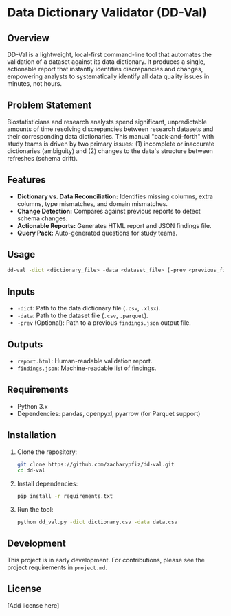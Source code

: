 # Data Dictionary Validator (DD-Val)

## Overview

DD-Val is a lightweight, local-first command-line tool that automates the validation of a dataset against its data dictionary. It produces a single, actionable report that instantly identifies discrepancies and changes, empowering analysts to systematically identify all data quality issues in minutes, not hours.

## Problem Statement

Biostatisticians and research analysts spend significant, unpredictable amounts of time resolving discrepancies between research datasets and their corresponding data dictionaries. This manual "back-and-forth" with study teams is driven by two primary issues: (1) incomplete or inaccurate dictionaries (ambiguity) and (2) changes to the data's structure between refreshes (schema drift).

## Features

- **Dictionary vs. Data Reconciliation:** Identifies missing columns, extra columns, type mismatches, and domain mismatches.
- **Change Detection:** Compares against previous reports to detect schema changes.
- **Actionable Reports:** Generates HTML report and JSON findings file.
- **Query Pack:** Auto-generated questions for study teams.

## Usage

```bash
dd-val -dict <dictionary_file> -data <dataset_file> [-prev <previous_findings.json>]
```

## Inputs

- `-dict`: Path to the data dictionary file (`.csv`, `.xlsx`).
- `-data`: Path to the dataset file (`.csv`, `.parquet`).
- `-prev` (Optional): Path to a previous `findings.json` output file.

## Outputs

- `report.html`: Human-readable validation report.
- `findings.json`: Machine-readable list of findings.

## Requirements

- Python 3.x
- Dependencies: pandas, openpyxl, pyarrow (for Parquet support)

## Installation

1. Clone the repository:
   ```bash
   git clone https://github.com/zacharypfiz/dd-val.git
   cd dd-val
   ```

2. Install dependencies:
   ```bash
   pip install -r requirements.txt
   ```

3. Run the tool:
   ```bash
   python dd_val.py -dict dictionary.csv -data data.csv
   ```

## Development

This project is in early development. For contributions, please see the project requirements in `project.md`.

## License

[Add license here]
